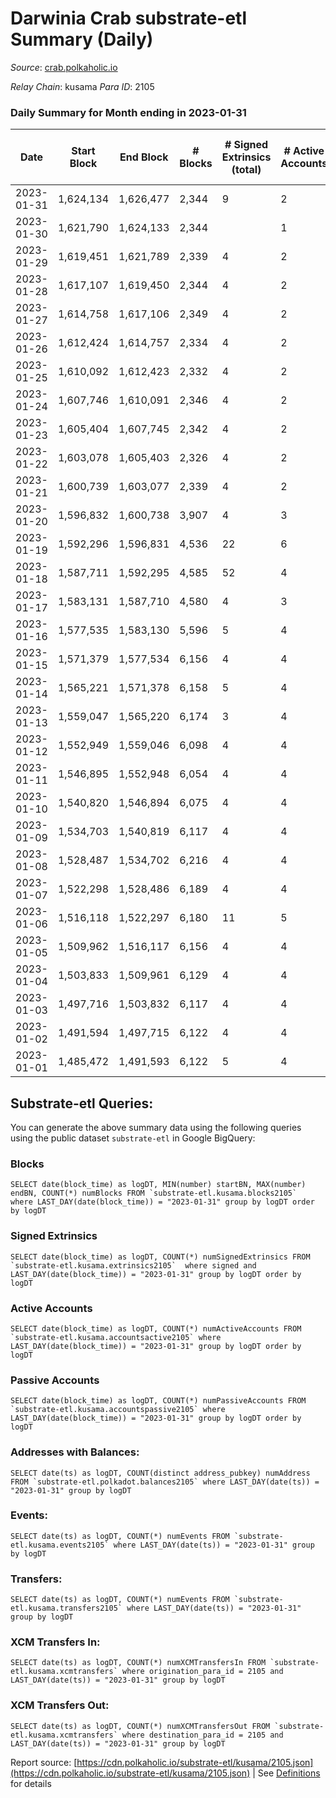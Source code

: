 # Darwinia Crab substrate-etl Summary (Daily)

_Source_: [crab.polkaholic.io](https://crab.polkaholic.io)

*Relay Chain*: kusama
*Para ID*: 2105



### Daily Summary for Month ending in 2023-01-31


| Date | Start Block | End Block | # Blocks | # Signed Extrinsics (total) | # Active Accounts | # Passive | # New | # Addresses with Balances | # Events | # Transfers | # XCM Transfers In | # XCM Transfers Out | Issues | 
| ---- | ----------- | --------- | -------- | --------------------------- | ----------------- | --------- | ----- | ------------------------- | -------- | ----------- | ------------------ | ------------------- | ------ |
| 2023-01-31 | 1,624,134 | 1,626,477 | 2,344 | 9 | 2 |  |  | 52 | 4,725 |   |   |   |  |
| 2023-01-30 | 1,621,790 | 1,624,133 | 2,344 |  | 1 |  |  | 52 | 4,690 |   |   |   |  |
| 2023-01-29 | 1,619,451 | 1,621,789 | 2,339 | 4 | 2 | 1 |  | 52 | 4,761 | 66 ($0.06) |   |   |  |
| 2023-01-28 | 1,617,107 | 1,619,450 | 2,344 | 4 | 2 |  |  | 52 | 4,705 |   |   |   |  |
| 2023-01-27 | 1,614,758 | 1,617,106 | 2,349 | 4 | 2 |  |  | 52 | 4,715 |   |   |   |  |
| 2023-01-26 | 1,612,424 | 1,614,757 | 2,334 | 4 | 2 |  |  | 52 | 4,686 |   |   |   |  |
| 2023-01-25 | 1,610,092 | 1,612,423 | 2,332 | 4 | 2 |  |  | 52 | 4,681 |   |   |   |  |
| 2023-01-24 | 1,607,746 | 1,610,091 | 2,346 | 4 | 2 |  |  | 52 | 4,709 |   |   |   |  |
| 2023-01-23 | 1,605,404 | 1,607,745 | 2,342 | 4 | 2 |  |  | 52 | 4,702 |   |   |   |  |
| 2023-01-22 | 1,603,078 | 1,605,403 | 2,326 | 4 | 2 |  |  | 52 | 4,669 |   |   |   |  |
| 2023-01-21 | 1,600,739 | 1,603,077 | 2,339 | 4 | 2 |  |  | 52 | 4,695 |   |   |   |  |
| 2023-01-20 | 1,596,832 | 1,600,738 | 3,907 | 4 | 3 |  |  | 52 | 7,832 |   |   |   |  |
| 2023-01-19 | 1,592,296 | 1,596,831 | 4,536 | 22 | 6 | 5 |  | 52 | 9,423 | 245 ($3.54) |   |   |  |
| 2023-01-18 | 1,587,711 | 1,592,295 | 4,585 | 52 | 4 | 3 |  | 52 | 9,664 | 279 ($202.47) |   |   |  |
| 2023-01-17 | 1,583,131 | 1,587,710 | 4,580 | 4 | 3 |  |  | 52 | 9,179 |   |   |   |  |
| 2023-01-16 | 1,577,535 | 1,583,130 | 5,596 | 5 | 4 | 1 |  | 52 | 11,281 | 66 ($0.06) |   |   |  |
| 2023-01-15 | 1,571,379 | 1,577,534 | 6,156 | 4 | 4 |  |  | 52 | 12,332 |   |   |   |  |
| 2023-01-14 | 1,565,221 | 1,571,378 | 6,158 | 5 | 4 |  |  | 52 | 12,339 |   |   |   |  |
| 2023-01-13 | 1,559,047 | 1,565,220 | 6,174 | 3 | 4 |  |  | 52 | 12,363 |   |   |   |  |
| 2023-01-12 | 1,552,949 | 1,559,046 | 6,098 | 4 | 4 |  |  | 52 | 12,216 |   |   |   |  |
| 2023-01-11 | 1,546,895 | 1,552,948 | 6,054 | 4 | 4 |  |  | 52 | 12,127 |   |   |   |  |
| 2023-01-10 | 1,540,820 | 1,546,894 | 6,075 | 4 | 4 |  |  | 52 | 12,169 |   |   |   |  |
| 2023-01-09 | 1,534,703 | 1,540,819 | 6,117 | 4 | 4 |  |  | 52 | 12,254 |   |   |   |  |
| 2023-01-08 | 1,528,487 | 1,534,702 | 6,216 | 4 | 4 |  |  | 52 | 12,451 |   |   |   |  |
| 2023-01-07 | 1,522,298 | 1,528,486 | 6,189 | 4 | 4 |  |  | 52 | 12,398 |   |   |   |  |
| 2023-01-06 | 1,516,118 | 1,522,297 | 6,180 | 11 | 5 | 1 |  | 52 | 12,559 | 144 ($0.19) |   |   |  |
| 2023-01-05 | 1,509,962 | 1,516,117 | 6,156 | 4 | 4 |  |  | 52 | 12,332 |   |   |   |  |
| 2023-01-04 | 1,503,833 | 1,509,961 | 6,129 | 4 | 4 |  |  | 52 | 12,277 |   |   |   |  |
| 2023-01-03 | 1,497,716 | 1,503,832 | 6,117 | 4 | 4 |  |  | 52 | 12,253 |   |   |   |  |
| 2023-01-02 | 1,491,594 | 1,497,715 | 6,122 | 4 | 4 |  |  | 52 | 12,264 |   |   |   |  |
| 2023-01-01 | 1,485,472 | 1,491,593 | 6,122 | 5 | 4 | 1 |  | 52 | 12,333 | 66 ($0.06) |   |   |  |

## Substrate-etl Queries:
You can generate the above summary data using the following queries using the public dataset `substrate-etl` in Google BigQuery:


### Blocks
```
SELECT date(block_time) as logDT, MIN(number) startBN, MAX(number) endBN, COUNT(*) numBlocks FROM `substrate-etl.kusama.blocks2105`  where LAST_DAY(date(block_time)) = "2023-01-31" group by logDT order by logDT
```


### Signed Extrinsics
```
SELECT date(block_time) as logDT, COUNT(*) numSignedExtrinsics FROM `substrate-etl.kusama.extrinsics2105`  where signed and LAST_DAY(date(block_time)) = "2023-01-31" group by logDT order by logDT
```


### Active Accounts
```
SELECT date(block_time) as logDT, COUNT(*) numActiveAccounts FROM `substrate-etl.kusama.accountsactive2105` where LAST_DAY(date(block_time)) = "2023-01-31" group by logDT order by logDT
```


### Passive Accounts
```
SELECT date(block_time) as logDT, COUNT(*) numPassiveAccounts FROM `substrate-etl.kusama.accountspassive2105` where LAST_DAY(date(block_time)) = "2023-01-31" group by logDT order by logDT
```


### Addresses with Balances:
```
SELECT date(ts) as logDT, COUNT(distinct address_pubkey) numAddress FROM `substrate-etl.polkadot.balances2105` where LAST_DAY(date(ts)) = "2023-01-31" group by logDT
```


### Events:
```
SELECT date(ts) as logDT, COUNT(*) numEvents FROM `substrate-etl.kusama.events2105` where LAST_DAY(date(ts)) = "2023-01-31" group by logDT
```


### Transfers:
```
SELECT date(ts) as logDT, COUNT(*) numEvents FROM `substrate-etl.kusama.transfers2105` where LAST_DAY(date(ts)) = "2023-01-31" group by logDT
```


### XCM Transfers In:
```
SELECT date(ts) as logDT, COUNT(*) numXCMTransfersIn FROM `substrate-etl.kusama.xcmtransfers` where origination_para_id = 2105 and LAST_DAY(date(ts)) = "2023-01-31" group by logDT
```


### XCM Transfers Out:
```
SELECT date(ts) as logDT, COUNT(*) numXCMTransfersOut FROM `substrate-etl.kusama.xcmtransfers` where destination_para_id = 2105 and LAST_DAY(date(ts)) = "2023-01-31" group by logDT
```



Report source: [https://cdn.polkaholic.io/substrate-etl/kusama/2105.json](https://cdn.polkaholic.io/substrate-etl/kusama/2105.json) | See [Definitions](/DEFINITIONS.md) for details
